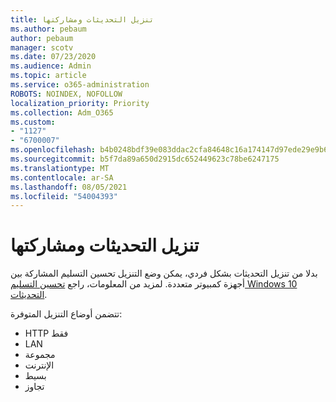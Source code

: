 ```yaml
---
title: تنزيل التحديثات ومشاركتها
ms.author: pebaum
author: pebaum
manager: scotv
ms.date: 07/23/2020
ms.audience: Admin
ms.topic: article
ms.service: o365-administration
ROBOTS: NOINDEX, NOFOLLOW
localization_priority: Priority
ms.collection: Adm_O365
ms.custom:
- "1127"
- "6700007"
ms.openlocfilehash: b4b0248bdf39e083ddac2cfa84648c16a174147d97ede29e9b62e65ffd33d9f5
ms.sourcegitcommit: b5f7da89a650d2915dc652449623c78be6247175
ms.translationtype: MT
ms.contentlocale: ar-SA
ms.lasthandoff: 08/05/2021
ms.locfileid: "54004393"
---
```

# <a name="download-and-share-updates"></a>تنزيل التحديثات ومشاركتها

بدلا من تنزيل التحديثات بشكل فردي، يمكن وضع التنزيل تحسين التسليم المشاركة بين أجهزة كمبيوتر متعددة. لمزيد من المعلومات، راجع [تحسين التسليم Windows 10 التحديثات](https://docs.microsoft.com/windows/deployment/update/waas-delivery-optimization).  

تتضمن أوضاع التنزيل المتوفرة:  
- HTTP فقط  
- LAN  
- مجموعة  
- الإنترنت  
- بسيط  
- تجاوز